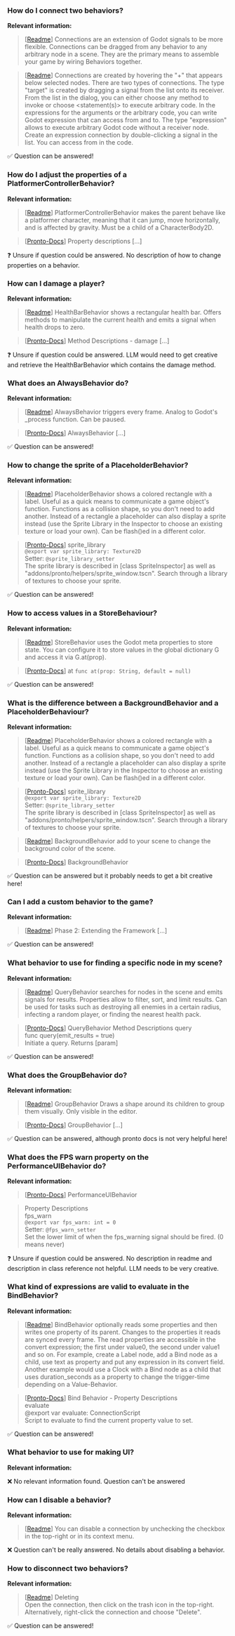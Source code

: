 ### How do I connect two behaviors?
**Relevant information:**

> [[Readme](pronto/README.md#connections)] Connections are an extension of Godot signals to be more flexible. Connections can be dragged from any behavior to any arbitrary node in a scene. They are the primary means to assemble your game by wiring Behaviors together.

> [[Readme](pronto/README.md#connections)] Connections are created by hovering the "+" that appears below selected nodes. There are two types of connections.
The type "target" is created by dragging a signal from the list onto its receiver. From the list in the dialog, you can either choose any method to invoke or choose <statement(s)> to execute arbitrary code. In the expressions for the arguments or the arbitrary code, you can write Godot expression that can access from and to.
The type "expression" allows to execute arbitrary Godot code without a receiver node. Create an expression connection by double-clicking a signal in the list. You can access from in the code.

✅ Question can be answered!

### How do I adjust the properties of a PlatformerControllerBehavior?
**Relevant information:**

> [[Readme](pronto/README.md#behaviors)] PlatformerControllerBehavior makes the parent behave like a platformer character, meaning that it can jump, move horizontally, and is affected by gravity. Must be a child of a CharacterBody2D.

> [[Pronto-Docs](pronto-docs/PlatformerControllerBehavior.md)] Property descriptions [...]

❓ Unsure if question could be answered. No description of how to change properties on a behavior.

### How can I damage a player?
**Relevant information:**

> [[Readme](pronto/README.md#behaviors)] HealthBarBehavior shows a rectangular health bar. Offers methods to manipulate the current health and emits a signal when health drops to zero.

> [[Pronto-Docs](pronto-docs/HealthBarBehavior.md)] Method Descriptions - damage [...]

❓ Unsure if question could be answered. LLM would need to get creative and retrieve the HealthBarBehavior which contains the damage method.

### What does an AlwaysBehavior do?
**Relevant information:**

> [[Readme](pronto/README.md#behaviors)] AlwaysBehavior triggers every frame. Analog to Godot's _process function. Can be paused.

> [[Pronto-Docs](pronto-docs/AlwaysBehavior.md)] AlwaysBehavior [...]

✅ Question can be answered!

### How to change the sprite of a PlaceholderBehavior?
**Relevant information:**

> [[Readme](pronto/README.md#behaviors)] PlaceholderBehavior shows a colored rectangle with a label. Useful as a quick means to communicate a game object's function. Functions as a collision shape, so you don't need to add another. Instead of a rectangle a placeholder can also display a sprite instead (use the Sprite Library in the Inspector to choose an existing texture or load your own). Can be flash()ed in a different color.

> [[Pronto-Docs](pronto-docs/PlaceholderBehavior.md)] sprite_library\
> `@export var sprite_library: Texture2D`\
> Setter: `@sprite_library_setter`\
> The sprite library is described in [class SpriteInspector] as well as "addons/pronto/helpers/sprite_window.tscn". Search through a library of textures to choose your sprite.

✅ Question can be answered!

### How to access values in a StoreBehaviour?
**Relevant information:**

> [[Readme](pronto/README.md#behaviors)] StoreBehavior uses the Godot meta properties to store state. You can configure it to store values in the global dictionary G and access it via G.at(prop).

> [[Pronto-Docs](pronto-docs/StoreBehavior.md)] at
> `func at(prop: String, default = null)`

✅ Question can be answered!

### What is the difference between a BackgroundBehavior and a PlaceholderBehaviour?
**Relevant information:**

> [[Readme](pronto/README.md#behaviors)] PlaceholderBehavior shows a colored rectangle with a label. Useful as a quick means to communicate a game object's function. Functions as a collision shape, so you don't need to add another. Instead of a rectangle a placeholder can also display a sprite instead (use the Sprite Library in the Inspector to choose an existing texture or load your own). Can be flash()ed in a different color.

> [[Pronto-Docs](pronto-docs/PlaceholderBehavior.md)] sprite_library\
> `@export var sprite_library: Texture2D`\
> Setter: `@sprite_library_setter`\
> The sprite library is described in [class SpriteInspector] as well as "addons/pronto/helpers/sprite_window.tscn". Search through a library of textures to choose your sprite.

> [[Readme](pronto/README.md#behaviors)] BackgroundBehavior add to your scene to change the background color of the scene.

> [[Pronto-Docs](pronto-docs/BackgroundBehavior.md)] BackgroundBehavior

✅ Question can be answered but it probably needs to get a bit creative here!

### Can I add a custom behavior to the game?
**Relevant information:**

> [[Readme](pronto/README.md#phase-2-extending-the-framework)] Phase 2: Extending the Framework [...]

✅ Question can be answered!

### What behavior to use for finding a specific node in my scene?
**Relevant information:**

> [[Readme](pronto/README.md#behaviors)] QueryBehavior searches for nodes in the scene and emits signals for results. Properties allow to filter, sort, and limit results. Can be used for tasks such as destroying all enemies in a certain radius, infecting a random player, or finding the nearest health pack.

> [[Pronto-Docs](pronto-docs/QueryBehavior.md)] QueryBehavior Method Descriptions
query\
func query(emit_results = true)\
Initiate a query. Returns [param]

✅ Question can be answered!

### What does the GroupBehavior do?
**Relevant information:**

> [[Readme](pronto/README.md#behaviors)] GroupBehavior	Draws a shape around its children to group them visually. Only visible in the editor.

> [[Pronto-Docs](pronto-docs/GroupBehavior.md)] GroupBehavior [...]

✅ Question can be answered, although pronto docs is not very helpful here!

### What does the FPS warn property on the PerformanceUIBehavior do?
**Relevant information:**

> [[Pronto-Docs](pronto-docs/PerformanceUIBehavior.md)] PerformanceUIBehavior

> Property Descriptions\
fps_warn\
`@export var fps_warn: int = 0`\
Setter: `@fps_warn_setter`\
Set the lower limit of when the fps_warning signal should be fired. (0 means never)

❓ Unsure if question could be answered. No description in readme and description in class reference not helpful. 
LLM needs to be very creative.

### What kind of expressions are valid to evaluate in the BindBehavior?
**Relevant information:**

> [[Readme](pronto/README.md#behaviors)] BindBehavior optionally reads some properties and then writes one property of its parent. Changes to the properties it reads are synced every frame. The read properties are accessible in the convert expression; the first under value0, the second under value1 and so on. For example, create a Label node, add a Bind node as a child, use text as property and put any expression in its convert field. Another example would use a Clock with a Bind node as a child that uses duration_seconds as a property to change the trigger-time depending on a Value-Behavior.

> [[Pronto-Docs](pronto-docs/BindBehavior.md)] Bind Behavior - Property Descriptions\
evaluate\
@export var evaluate: ConnectionScript\
Script to evaluate to find the current property value to set.

✅ Question can be answered!

### What behavior to use for making UI?
**Relevant information:**

❌ No relevant information found. Question can't be answered

### How can I disable a behavior?
**Relevant information:**

> [[Readme](pronto/README.md#connections)] You can disable a connection by unchecking the checkbox in the top-right or in its context menu.

❌ Question can't be really answered. No details about disabling a behavior.

### How to disconnect two behaviors?
**Relevant information:**

> [[Readme](pronto/README.md#connections)] Deleting\
Open the connection, then click on the trash icon in the top-right.
Alternatively, right-click the connection and choose "Delete".

✅ Question can be answered!